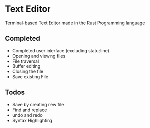 # Text Editor

Terminal-based Text Editor made in the Rust Programming language


## Completed

- Completed user interface (excluding statusline)
- Opening and viewing files
- File traversal
- Buffer editing
- Closing the file
- Save existing File

## Todos

- Save by creating new file
- Find and replace
- undo and redo
- Syntax Highlighting
